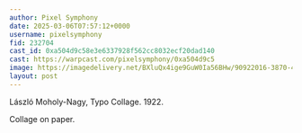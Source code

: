 ```yaml
---
author: Pixel Symphony
date: 2025-03-06T07:57:12+0000
username: pixelsymphony
fid: 232704
cast_id: 0xa504d9c58e3e6337928f562cc8032ecf20dad140
cast: https://warpcast.com/pixelsymphony/0xa504d9c5
image: https://imagedelivery.net/BXluQx4ige9GuW0Ia56BHw/90922016-3870-4076-5504-f42906116000/original
layout: post
---
```

László Moholy-Nagy, Typo Collage. 1922.   
  
Collage on paper.  

<img src='https://imagedelivery.net/BXluQx4ige9GuW0Ia56BHw/90922016-3870-4076-5504-f42906116000/original' alt='' referrerpolicy='no-referrer'/>
